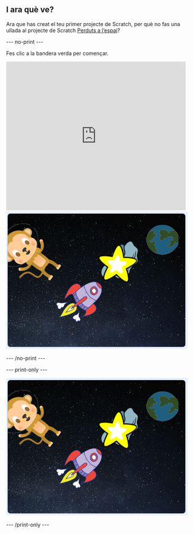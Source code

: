 ## I ara què ve?

Ara que has creat el teu primer projecte de Scratch, per què no fas una ullada al projecte de Scratch [Perduts a l’espai](https://projects.raspberrypi.org/ca-ES/projects/lost-in-space?utm_source=pathway&utm_medium=whatnext&utm_campaign=projects)?

--- no-print ---

Fes clic a la bandera verda per començar.

<div class="scratch-preview">
  <iframe allowtransparency="true" width="485" height="402" src="https://scratch.mit.edu/projects/embed/276873231/?autostart=false" frameborder="0" scrolling="no"></iframe>
  <img src="images/space-final.png">
</div>

--- /no-print ---

--- print-only ---

![Projecte acabat](images/space-final.png)

--- /print-only ---